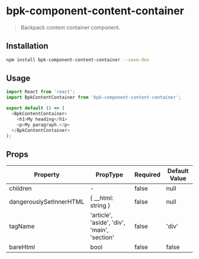 # bpk-component-content-container

> Backpack content container component.

## Installation

```sh
npm install bpk-component-content-container --save-dev
```

## Usage

```js
import React from 'react';
import BpkContentContainer from 'bpk-component-content-container';

export default () => (
  <BpkContentContainer>
    <h1>My heading</h1>
    <p>My paragraph.</p>
  </BpkContentContainer>
);
```

## Props

| Property                | PropType                                     | Required | Default Value |
| ----------------------- | -------------------------------------------- | -------- | ------------- |
| children                | -                                            | false    | null          |
| dangerouslySetInnerHTML | { __html: string }                           | false    | null          |
| tagName                 | 'article', 'aside', 'div', 'main', 'section' | false    | 'div'         |
| bareHtml                | bool                                         | false    | false         |
